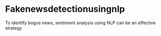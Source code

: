 # Fakenewsdetectionusingnlp
To identify bogus news, sentiment analysis using NLP can be an effective strategy
